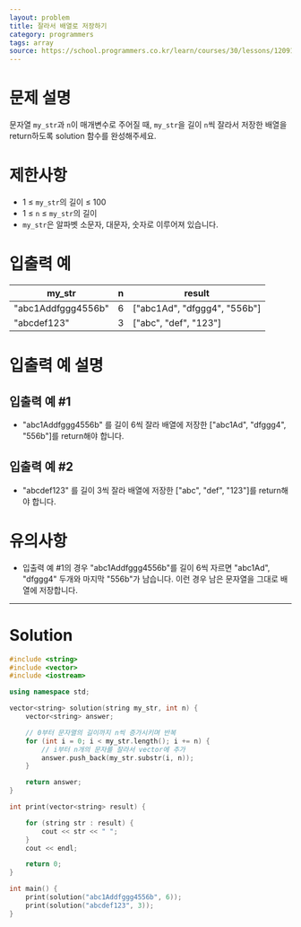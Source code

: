 ```yaml
---
layout: problem
title: 잘라서 배열로 저장하기
category: programmers
tags: array
source: https://school.programmers.co.kr/learn/courses/30/lessons/120913
---
```


# 문제 설명

문자열 `my_str`과 `n`이 매개변수로 주어질 때, `my_str`을 길이 `n`씩 잘라서 저장한 배열을 return하도록 solution 함수를 완성해주세요.

# 제한사항

- 1 ≤ `my_str`의 길이 ≤ 100
- 1 ≤ `n` ≤ `my_str`의 길이
- `my_str`은 알파벳 소문자, 대문자, 숫자로 이루어져 있습니다.

# 입출력 예

| my_str | n | result |
| --- | --- | --- |
| "abc1Addfggg4556b" | 6 | ["abc1Ad", "dfggg4", "556b"] |
| "abcdef123" | 3 | ["abc", "def", "123"] |

# 입출력 예 설명

## 입출력 예 #1

- "abc1Addfggg4556b" 를 길이 6씩 잘라 배열에 저장한 ["abc1Ad", "dfggg4", "556b"]를 return해야 합니다.

## 입출력 예 #2

- "abcdef123" 를 길이 3씩 잘라 배열에 저장한 ["abc", "def", "123"]를 return해야 합니다.

# 유의사항

- 입출력 예 #1의 경우 "abc1Addfggg4556b"를 길이 6씩 자르면 "abc1Ad", "dfggg4" 두개와 마지막 "556b"가 남습니다. 이런 경우 남은 문자열을 그대로 배열에 저장합니다.

---

# Solution

```cpp
#include <string>
#include <vector>
#include <iostream>

using namespace std;

vector<string> solution(string my_str, int n) {
    vector<string> answer;

    // 0부터 문자열의 길이까지 n씩 증가시키며 반복
    for (int i = 0; i < my_str.length(); i += n) {
        // i부터 n개의 문자를 잘라서 vector에 추가
        answer.push_back(my_str.substr(i, n));
    }

    return answer;
}

int print(vector<string> result) {

    for (string str : result) {
        cout << str << " ";
    }
    cout << endl;

    return 0;
}

int main() {
    print(solution("abc1Addfggg4556b", 6));
    print(solution("abcdef123", 3));
}
```
